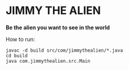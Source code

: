 # JIMMY THE ALIEN

**Be the alien you want to see in the world**

How to run:
```
javac -d build src/com/jimmythealien/*.java
cd build
java com.jimmythealien.src.Main 
```
